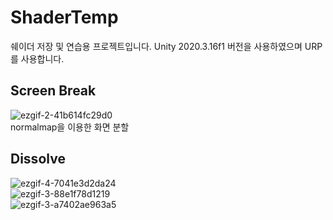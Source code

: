 # ShaderTemp
쉐이더 저장 및 연습용 프로젝트입니다.
Unity 2020.3.16f1 버전을 사용하였으며 URP를 사용합니다.

## Screen Break
![ezgif-2-41b614fc29d0](https://user-images.githubusercontent.com/8134122/130741530-597b6c8c-a07a-4232-b8d5-919a85e5b35e.gif)<br>
normalmap을 이용한 화면 분할

## Dissolve
![ezgif-4-7041e3d2da24](https://user-images.githubusercontent.com/8134122/130914688-a890f88f-5e21-4af6-b3c7-6126b4ed61f0.gif)<br/>
![ezgif-3-88e1f78d1219](https://user-images.githubusercontent.com/8134122/131296342-14576edd-3cf0-45ea-a46f-52ef01a4aedb.gif)<br/>
![ezgif-3-a7402ae963a5](https://user-images.githubusercontent.com/8134122/131296345-8a32a46b-d844-4565-b861-af127d57f634.gif)

